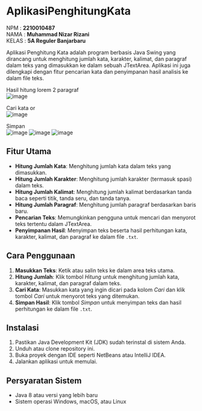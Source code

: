 # AplikasiPenghitungKata

NPM   : **2210010487**  
NAMA  : **Muhammad Nizar Rizani**  
KELAS : **5A Reguler Banjarbaru**

Aplikasi Penghitung Kata adalah program berbasis Java Swing yang dirancang untuk menghitung jumlah kata, karakter, kalimat, dan paragraf dalam teks yang dimasukkan ke dalam sebuah JTextArea. Aplikasi ini juga dilengkapi dengan fitur pencarian kata dan penyimpanan hasil analisis ke dalam file teks.

Hasil hitung lorem 2 paragraf  
![image](https://github.com/user-attachments/assets/5dee2496-f7c8-49bc-a1fb-b82519c8b167)

Cari kata or  
![image](https://github.com/user-attachments/assets/23406cfc-848f-4539-b9e6-8b85fd3ae7fd)

Simpan  
![image](https://github.com/user-attachments/assets/3a3075ee-8876-4955-92f8-7f81ae1acc0d)
![image](https://github.com/user-attachments/assets/df1bdef4-1d7b-4b74-940f-c5a49fcafa7d)
![image](https://github.com/user-attachments/assets/72154f35-f619-415d-9e66-eb0a8dce45c7)

## Fitur Utama

- **Hitung Jumlah Kata**: Menghitung jumlah kata dalam teks yang dimasukkan.
- **Hitung Jumlah Karakter**: Menghitung jumlah karakter (termasuk spasi) dalam teks.
- **Hitung Jumlah Kalimat**: Menghitung jumlah kalimat berdasarkan tanda baca seperti titik, tanda seru, dan tanda tanya.
- **Hitung Jumlah Paragraf**: Menghitung jumlah paragraf berdasarkan baris baru.
- **Pencarian Teks**: Memungkinkan pengguna untuk mencari dan menyorot teks tertentu dalam JTextArea.
- **Penyimpanan Hasil**: Menyimpan teks beserta hasil perhitungan kata, karakter, kalimat, dan paragraf ke dalam file `.txt`.

## Cara Penggunaan

1. **Masukkan Teks**: Ketik atau salin teks ke dalam area teks utama.
2. **Hitung Jumlah**: Klik tombol *Hitung* untuk menghitung jumlah kata, karakter, kalimat, dan paragraf dalam teks.
3. **Cari Kata**: Masukkan kata yang ingin dicari pada kolom *Cari* dan klik tombol *Cari* untuk menyorot teks yang ditemukan.
4. **Simpan Hasil**: Klik tombol *Simpan* untuk menyimpan teks dan hasil perhitungan ke dalam file `.txt`.

## Instalasi

1. Pastikan Java Development Kit (JDK) sudah terinstal di sistem Anda.
2. Unduh atau clone repository ini.
3. Buka proyek dengan IDE seperti NetBeans atau IntelliJ IDEA.
4. Jalankan aplikasi untuk memulai.

## Persyaratan Sistem

- Java 8 atau versi yang lebih baru
- Sistem operasi Windows, macOS, atau Linux
